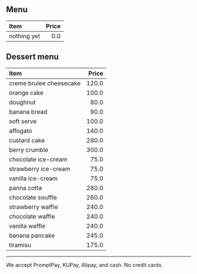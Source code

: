 ## Menu

| Item                                   | Price |
|:---------------------------------------|------:|
| nothing yet                            |  0.0  |

## Dessert menu

| Item                                   | Price |
|:---------------------------------------|------:|
| creme brulee cheesecake                | 120.0 |
| orange cake                            | 100.0 |
| doughnut                               |  80.0 |
| banana bread                           |  90.0 |
| soft serve                             | 100.0 |
| affogato                               | 140.0 |
| custard cake                           | 280.0 |
| berry crumble                          | 300.0 |
| chocolate ice-cream                    | 75.0  |
| strawberry ice-cream                   | 75.0  |
| vanilla ice-cream                      | 75.0  |
| panna cotta                            | 280.0 |
| chocolate souffle                      | 260.0 |
| strawberry waffle                      | 240.0 |
| chocolate waffle                       | 240.0 |
| vanilla waffle                         | 240.0 |
| banana pancake                         | 245.0 |
| tiramisu                               | 175.0 |

---

We accept PromptPay, KUPay, Alipay, and cash. No credit cards.